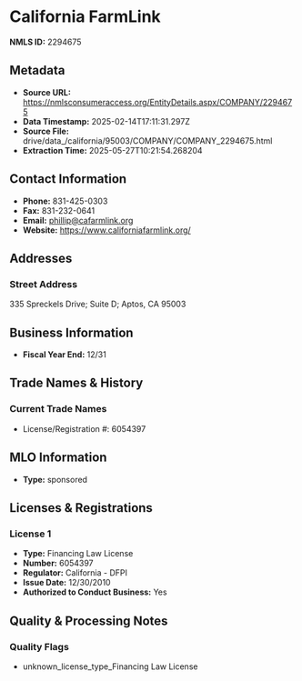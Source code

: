 # California FarmLink

**NMLS ID:** 2294675

## Metadata
- **Source URL:** https://nmlsconsumeraccess.org/EntityDetails.aspx/COMPANY/2294675
- **Data Timestamp:** 2025-02-14T17:11:31.297Z
- **Source File:** drive/data_/california/95003/COMPANY/COMPANY_2294675.html
- **Extraction Time:** 2025-05-27T10:21:54.268204

## Contact Information
- **Phone:** 831-425-0303
- **Fax:** 831-232-0641
- **Email:** phillip@cafarmlink.org
- **Website:** https://www.californiafarmlink.org/

## Addresses
### Street Address
335 Spreckels Drive; Suite D; Aptos, CA 95003

## Business Information
- **Fiscal Year End:** 12/31

## Trade Names & History
### Current Trade Names
- License/Registration #: 6054397

## MLO Information
- **Type:** sponsored

## Licenses & Registrations

### License 1
- **Type:** Financing Law License
- **Number:** 6054397
- **Regulator:** California - DFPI
- **Issue Date:** 12/30/2010
- **Authorized to Conduct Business:** Yes

## Quality & Processing Notes
### Quality Flags
- unknown_license_type_Financing Law License
